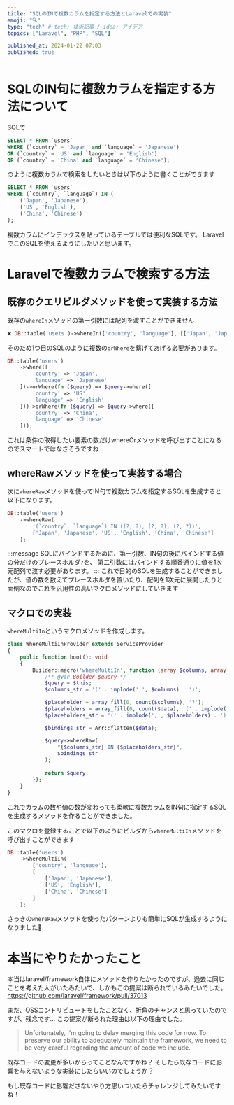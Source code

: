 ```yaml
---
title: "SQLのINで複数カラムを指定する方法とLaravelでの実装"
emoji: "🔍"
type: "tech" # tech: 技術記事 / idea: アイデア
topics: ["Laravel", "PHP", "SQL"]

published_at: 2024-01-22 07:03
published: true
---
```


# SQLのIN句に複数カラムを指定する方法について
SQLで
```sql
SELECT * FROM `users`
WHERE (`country` = 'Japan' and `language` = 'Japanese')
OR (`country` = 'US' and `language` = 'English')
OR (`country` = 'China' and `language` = 'Chinese');
```
のように複数カラムで検索をしたいときは以下のように書くことができます
```sql
SELECT * FROM `users`
WHERE (`country`, `language`) IN (
    ('Japan', 'Japanese'),
    ('US', 'English'),
    ('China', 'Chinese')
);
```
複数カラムにインデックスを貼っているテーブルでは便利なSQLです。
LaravelでこのSQLを使えるようにしたいと思います。

# Laravelで複数カラムで検索する方法
## 既存のクエリビルダメソッドを使って実装する方法
既存の`whereIn`メソッドの第一引数には配列を渡すことができません
```php
❌ DB::table('usets')->whereIn(['country', 'language'], [['Japan', 'Japanese']...]);
```
そのため1つ目のSQLのように複数の`orWhere`を繋げてあげる必要があります。
```php
DB::table('users')
    ->where([
        'country' => 'Japan',
        'language' => 'Japanese'
    ])->orWhere(fn ($query) => $query->where([
        'country' => 'US',
        'language' => 'English'
    ]))->orWhere(fn ($query) => $query->where([
        'country' => 'China',
        'language' => 'Chinese'
    ]));
```
これは条件の取得したい要素の数だけwhereOrメソッドを呼び出すことになるのでスマートではなさそうですね

## whereRawメソッドを使って実装する場合
次に`whereRaw`メソッドを使ってIN句で複数カラムを指定するSQLを生成すると以下になります。
```php
DB::table('users')
    ->whereRaw(
        '(`country`, `language`) IN ((?, ?), (?, ?), (?, ?))',
        ['Japan', 'Japanese', 'US', 'English', 'China', 'Chinese']
    );
```
:::message
SQLにバインドするために、第一引数、IN句の後にバインドする値の分だけのプレースホルダ`?`を、
第二引数にはバインドする順番通りに値を1次元配列で渡す必要があります。
:::
これで目的のSQLを生成することができましたが、値の数を数えてプレースホルダを置いたり、配列を1次元に展開したりと面倒なのでこれを汎用性の高いマクロメソッドにしていきます

## マクロでの実装
`whereMultiIn`というマクロメソッドを作成します。
```php
class WhereMultiInProvider extends ServiceProvider
{
    public function boot(): void
    {
        Builder::macro('whereMultiIn', function (array $columns, array $data) {
            /** @var Builder $query */
            $query = $this;
            $columns_str = '(' . implode(',', $columns) . ')';

            $placeholder = array_fill(0, count($columns), '?');
            $placeholders = array_fill(0, count($data), '(' . implode(',', $placeholder) . ')');
            $placeholders_str = '(' . implode(',', $placeholders) . ')';

            $bindings_str = Arr::flatten($data);

            $query->whereRaw(
                "{$columns_str} IN {$placeholders_str}",
                $bindings_str
            );
            
            return $query;
        });
    }
}
```
これでカラムの数や値の数が変わっても柔軟に複数カラムをIN句に指定するSQLを生成するメソッドを作ることができました。

このマクロを登録することで以下のようにビルダから`whereMultiIn`メソッドを呼び出すことができます
```php
DB::table('users')
    ->whereMultiIn(
        ['country', 'language'],
        [
            ['Japan', 'Japanese'],
            ['US', 'English'],
            ['China', 'Chinese']
        ]    
    );
```
さっきの`whereRaw`メソッドを使ったパターンよりも簡単にSQLが生成するようになりました👏

# 本当にやりたかったこと
本当はlaravel/framework自体にメソッドを作りたかったのですが、過去に同じことを考えた人がいたみたいで、しかもこの提案は断られているみたいでした。
https://github.com/laravel/framework/pull/37013

まだ、OSSコントリビュートをしたことなく、折角のチャンスと思っていたのですが、残念です...
この提案が断られた理由は以下の理由でした。
> Unfortunately, I'm going to delay merging this code for now. To preserve our ability to adequately maintain the framework, we need to be very careful regarding the amount of code we include.

既存コードの変更が多いからってことなんですかね？
そしたら既存コードに影響を与えないような実装にしたらいいのでしょうか？

もし既存コードに影響ださないやり方思いついたらチャレンジしてみたいですね！
